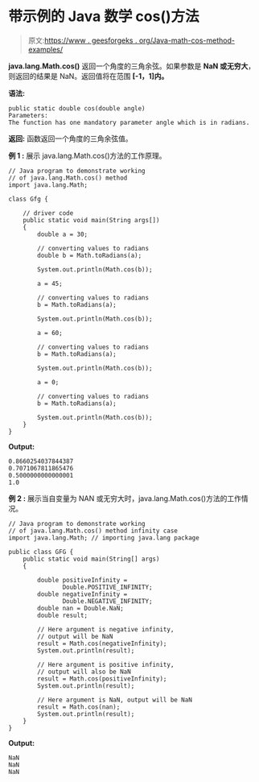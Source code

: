 # 带示例的 Java 数学 cos()方法

> 原文:[https://www . geesforgeks . org/Java-math-cos-method-examples/](https://www.geeksforgeeks.org/java-math-cos-method-examples/)

**java.lang.Math.cos()** 返回一个角度的三角余弦。如果参数是 **NaN 或无穷大**，则返回的结果是 NaN。返回值将在范围 **[-1，1]内。**

**语法:**

```
public static double cos(double angle)
Parameters:
The function has one mandatory parameter angle which is in radians. 

```

**返回:**
函数返回一个角度的三角余弦值。

**例 1 :** 展示 java.lang.Math.cos()方法的工作原理。

```
// Java program to demonstrate working
// of java.lang.Math.cos() method
import java.lang.Math;

class Gfg {

    // driver code
    public static void main(String args[])
    {
        double a = 30;

        // converting values to radians
        double b = Math.toRadians(a);

        System.out.println(Math.cos(b));

        a = 45;

        // converting values to radians
        b = Math.toRadians(a);

        System.out.println(Math.cos(b));

        a = 60;

        // converting values to radians
        b = Math.toRadians(a);

        System.out.println(Math.cos(b));

        a = 0;

        // converting values to radians
        b = Math.toRadians(a);

        System.out.println(Math.cos(b));
    }
}
```

**Output:**

```
0.8660254037844387
0.7071067811865476
0.5000000000000001
1.0

```

**例 2 :** 展示当自变量为 NAN 或无穷大时，java.lang.Math.cos()方法的工作情况。

```
// Java program to demonstrate working
// of java.lang.Math.cos() method infinity case
import java.lang.Math; // importing java.lang package

public class GFG {
    public static void main(String[] args)
    {

        double positiveInfinity = 
               Double.POSITIVE_INFINITY;
        double negativeInfinity = 
               Double.NEGATIVE_INFINITY;
        double nan = Double.NaN;
        double result;

        // Here argument is negative infinity, 
        // output will be NaN
        result = Math.cos(negativeInfinity);
        System.out.println(result);

        // Here argument is positive infinity, 
        // output will also be NaN
        result = Math.cos(positiveInfinity);
        System.out.println(result);

        // Here argument is NaN, output will be NaN
        result = Math.cos(nan);
        System.out.println(result);
    }
}
```

**Output:**

```
NaN
NaN
NaN

```